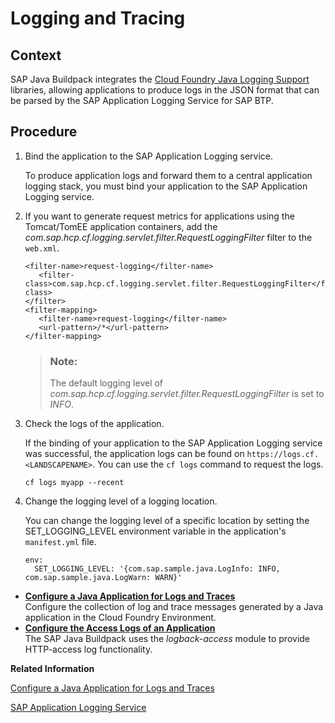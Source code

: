 <!-- loio7eb922a1668a435d8bd681263e0be12e -->

# Logging and Tracing



<a name="loio7eb922a1668a435d8bd681263e0be12e__context_nwf_1vd_p2b"/>

## Context

SAP Java Buildpack integrates the [Cloud Foundry Java Logging Support](https://github.com/SAP/cf-java-logging-support) libraries, allowing applications to produce logs in the JSON format that can be parsed by the SAP Application Logging Service for SAP BTP.



## Procedure

1.  Bind the application to the SAP Application Logging service.

    To produce application logs and forward them to a central application logging stack, you must bind your application to the SAP Application Logging service.

2.  If you want to generate request metrics for applications using the Tomcat/TomEE application containers, add the *com.sap.hcp.cf.logging.servlet.filter.RequestLoggingFilter* filter to the `web.xml`.

    ```
    <filter-name>request-logging</filter-name>
       <filter-class>com.sap.hcp.cf.logging.servlet.filter.RequestLoggingFilter</filter-class>
    </filter>
    <filter-mapping>
       <filter-name>request-logging</filter-name>
       <url-pattern>/*</url-pattern>
    </filter-mapping>
    ```

    > ### Note:  
    > The default logging level of *com.sap.hcp.cf.logging.servlet.filter.RequestLoggingFilter* is set to *INFO*.

3.  Check the logs of the application.

    If the binding of your application to the SAP Application Logging service was successful, the application logs can be found on `https://logs.cf.<LANDSCAPENAME>`. You can use the `cf logs` command to request the logs.

    ```
    cf logs myapp --recent
    ```

4.  Change the logging level of a logging location.

    You can change the logging level of a specific location by setting the SET\_LOGGING\_LEVEL environment variable in the application's `manifest.yml` file.

    ```
    env:
      SET_LOGGING_LEVEL: '{com.sap.sample.java.LogInfo: INFO, com.sap.sample.java.LogWarn: WARN}'
    ```


-   **[Configure a Java Application for Logs and Traces](Configure_a_Java_Application_for_Logs_and_Traces_5551c5e.md "Configure the collection of log and trace messages generated by a Java application in
		the Cloud Foundry Environment.")**  
Configure the collection of log and trace messages generated by a Java application in the Cloud Foundry Environment.
-   **[Configure the Access Logs of an Application](Configure_the_Access_Logs_of_an_Application_64c1153.md "The SAP Java Buildpack uses the logback-access module to provide
		HTTP-access log functionality.")**  
The SAP Java Buildpack uses the *logback-access* module to provide HTTP-access log functionality.

**Related Information**  


[Configure a Java Application for Logs and Traces](Configure_a_Java_Application_for_Logs_and_Traces_5551c5e.md "Configure the collection of log and trace messages generated by a Java application in the Cloud Foundry Environment.")

[SAP Application Logging Service](https://help.sap.com/viewer/product/APPLICATION_LOGGING/Cloud/en-US)

